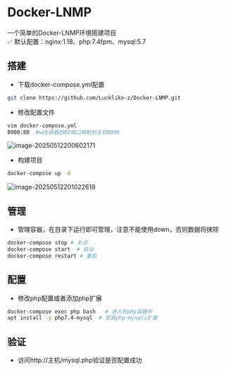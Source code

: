 # Docker-LNMP
一个简单的Docker-LNMP环境搭建项目</br>
✅ 默认配置：nginx:1.18、php:7.4fpm、mysql:5.7

## 搭建

- 下载docker-compose.yml配置

```bash
git clone https://github.com/Lucklike-z/Docker-LNMP.git
```

- 修改配置文件

```bash
vim docker-compose.yml
8000:80  #web容器的80端口映射到主机8000
```

![image-20250512200602171](https://lkdenote.oss-cn-chengdu.aliyuncs.com/note/image-20250512200602171.png)

- 构建项目

```bash
docker-compose up -d
```

![image-20250512201022619](https://lkdenote.oss-cn-chengdu.aliyuncs.com/note/image-20250512201022619.png)
## 管理
- 管理容器，在目录下运行即可管理，注意不能使用down，否则数据将抹除

```bash
docker-compose stop # 关闭
docker-compose start  # 启动
docker-compose restart # 重启
```

## 配置

- 修改php配置或者添加php扩展

```bash
docker-compose exec php bash   # 进入到php容器中
apt install -y php7.4-mysql  # 安装php-mysqli扩展
```

## 验证

- 访问http://主机/mysql.php验证是否配置成功
